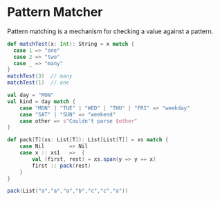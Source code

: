 # Pattern Matcher
Pattern matching is a mechanism for checking a value against a pattern.
```scala
def matchTest(x: Int): String = x match {
  case 1 => "one"
  case 2 => "two"
  case _ => "many"
}
matchTest(3)  // many
matchTest(1)  // one
```

```scala
val day = "MON"
val kind = day match {
    case "MON" | "TUE" | "WED" | "THU" | "FRI" => "weekday"
    case "SAT" | "SUN" => "weekend"
    case other => s"Couldn't parse $other"
}
```

```scala
def pack[T](xs: List[T]): List[List[T]] = xs match {
    case Nil        => Nil
    case x :: xs1   =>  {
        val (first, rest) = xs.span(y => y == x)
        first :: pack(rest)
    }
}

pack(List("a","a","a","b","c","c","a"))
```

